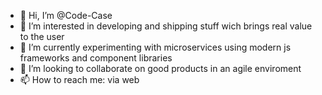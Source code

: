 - 👋 Hi, I’m @Code-Case
- 👀 I’m interested in developing and shipping stuff wich brings real value to the user
- 🌱 I’m currently experimenting with microservices using modern js frameworks and component libraries
- 💞️ I’m looking to collaborate on good products in an agile enviroment
- 📫 How to reach me: via web

<!---
Code-Case/Code-Case is a ✨ special ✨ repository because its `README.md` (this file) appears on your GitHub profile.
You can click the Preview link to take a look at your changes.
--->
